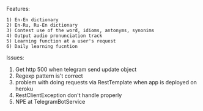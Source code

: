 Features:

    1) En-En dictionary
    2) En-Ru, Ru-En dictionary
    3) Contest use of the word, idioms, antonyms, synonims
    4) Output audio pronunciation track
    5) Learning function at a user's request
    6) Daily learning fucntion
    
Issues:
1) Get http 500 when telegram send update object
2) Regexp pattern is't correct 
3) problem with doing requests via RestTemplate when app is deployed on heroku
4) RestClientException don't handle properly
5) NPE at TelegramBotService 